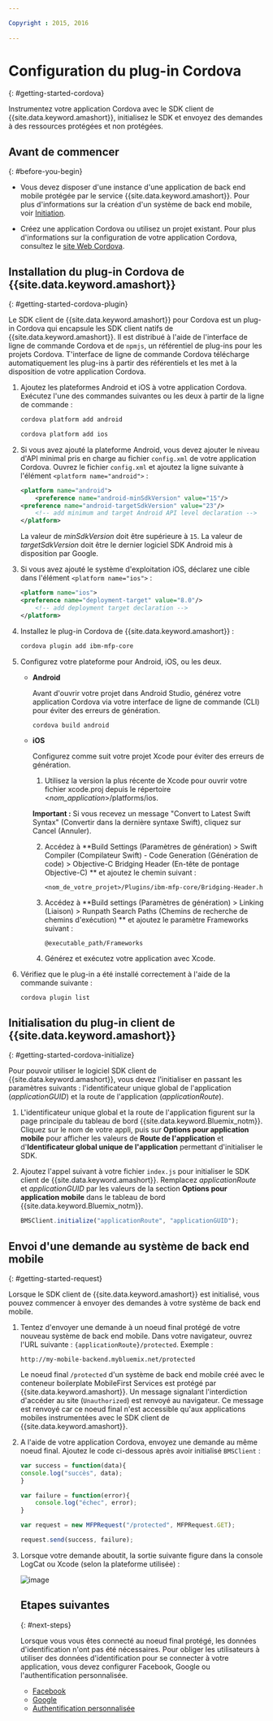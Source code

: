 ```yaml
---

Copyright : 2015, 2016
  
---
```


# Configuration du plug-in Cordova
{: #getting-started-cordova}

Instrumentez votre application Cordova avec le SDK client de {{site.data.keyword.amashort}}, initialisez le SDK et envoyez des demandes à des ressources protégées et non protégées.

## Avant de commencer
{: #before-you-begin}

- Vous devez disposer d'une instance d'une application de back end mobile protégée par le service {{site.data.keyword.amashort}}. Pour plus d'informations sur la création d'un système de back end mobile, voir [Initiation](getting-started.html).

- Créez une application Cordova ou utilisez un projet existant. Pour plus d'informations sur la configuration de votre application Cordova, consultez le [site Web Cordova](https://cordova.apache.org/).

## Installation du plug-in Cordova de {{site.data.keyword.amashort}}
{: #getting-started-cordova-plugin}

Le SDK client de {{site.data.keyword.amashort}} pour Cordova est un plug-in Cordova qui encapsule les SDK client natifs de {{site.data.keyword.amashort}}. Il est distribué à l'aide de l'interface de ligne de commande Cordova et de `npmjs`, un référentiel de plug-ins pour les projets Cordova. T'interface de ligne de commande Cordova télécharge automatiquement les plug-ins à partir des référentiels et les met à la disposition de votre application Cordova.

1. Ajoutez les plateformes Android et iOS à votre application Cordova. Exécutez l'une des commandes suivantes ou les deux à partir de la ligne de commande :

	```Bash
	cordova platform add android
	```

	```Bash
	cordova platform add ios
	```

1. Si vous avez ajouté la plateforme Android, vous devez ajouter le niveau d'API minimal pris en charge au fichier `config.xml` de votre application Cordova. Ouvrez le fichier `config.xml` et ajoutez la ligne suivante à l'élément `<platform name="android">` :

	```XML
	<platform name="android">  
		<preference name="android-minSdkVersion" value="15"/>
  	<preference name="android-targetSdkVersion" value="23"/>
		<!-- add minimum and target Android API level declaration -->
	</platform>
	```

	La valeur de *minSdkVersion* doit être supérieure à `15`. La valeur de *targetSdkVersion* doit être le dernier logiciel SDK Android mis à disposition par Google.

1. Si vous avez ajouté le système d'exploitation iOS, déclarez une cible dans l'élément `<platform name="ios">` :

	```XML
	<platform name="ios">
    <preference name="deployment-target" value="8.0"/>
		<!-- add deployment target declaration -->
	</platform>
	```

1. Installez le plug-in Cordova de {{site.data.keyword.amashort}} :

 	```Bash
	cordova plugin add ibm-mfp-core
	```

1. Configurez votre plateforme pour Android, iOS, ou les deux.

	* **Android**

		Avant d'ouvrir votre projet dans Android Studio, générez votre application Cordova via votre interface de ligne de commande (CLI) pour éviter des erreurs
de génération.

		```
		cordova build android
		```

	* **iOS**

		Configurez comme suit votre projet Xcode pour éviter des erreurs de génération.

		1. Utilisez la version la plus récente de Xcode pour ouvrir votre fichier xcode.proj depuis le répertoire
&lt;*nom_application*&gt;/platforms/ios.

		**Important :** Si vous recevez un message "Convert to Latest Swift Syntax" (Convertir dans la dernière syntaxe Swift), cliquez sur
Cancel (Annuler).

		2. Accédez à **Build Settings (Paramètres de génération) > Swift Compiler (Compilateur Swift) - Code Generation (Génération de code) > Objective-C
Bridging Header (En-tête de pontage Objective-C) ** et ajoutez le chemin suivant :

			```
			<nom_de_votre_projet>/Plugins/ibm-mfp-core/Bridging-Header.h
			```

		3. Accédez à **Build settings (Paramètres de génération) > Linking (Liaison) > Runpath Search Paths (Chemins de recherche de chemins
d'exécution) ** et ajoutez le paramètre Frameworks suivant :

			```
			@executable_path/Frameworks
			```

		4. Générez et exécutez votre application avec Xcode.

1. Vérifiez que le plug-in a été installé correctement à l'aide de la commande suivante :

	```Bash
	cordova plugin list
	```

## Initialisation du plug-in client de {{site.data.keyword.amashort}}
{: #getting-started-cordova-initialize}

Pour pouvoir utiliser le logiciel SDK client de {{site.data.keyword.amashort}}, vous devez l'initialiser en
passant les paramètres suivants : l'identificateur unique global de l'application (*applicationGUID*) et la route de l'application (*applicationRoute*).

1. L'identificateur unique global et la route de l'application figurent sur la page principale du tableau de bord {{site.data.keyword.Bluemix_notm}}. Cliquez sur le nom de votre appli, puis sur **Options pour application mobile** pour afficher les valeurs de **Route de l'application** et d'**Identificateur global unique de l'application** permettant d'initialiser le SDK.

3. Ajoutez l'appel suivant à votre fichier `index.js` pour initialiser le SDK client de {{site.data.keyword.amashort}}. Remplacez
*applicationRoute* et *applicationGUID* par les valeurs de la section **Options pour application mobile** dans le
tableau de bord {{site.data.keyword.Bluemix_notm}}.

	```JavaScript
	BMSClient.initialize("applicationRoute", "applicationGUID");
	```

## Envoi d'une demande au système de back end mobile
{: #getting-started-request}

Lorsque le SDK client de {{site.data.keyword.amashort}} est initialisé, vous pouvez commencer à envoyer des demandes à votre système de back end mobile.

1. Tentez d'envoyer une demande à un noeud final protégé de votre nouveau système de back end mobile. Dans votre navigateur, ouvrez l'URL suivante :
`{applicationRoute}/protected`. Exemple :

	```
	http://my-mobile-backend.mybluemix.net/protected
	```

	Le noeud final `/protected` d'un système de back end mobile créé avec le conteneur boilerplate MobileFirst Services
est protégé par {{site.data.keyword.amashort}}. Un message signalant l'interdiction d'accéder au site (`Unauthorized`) est renvoyé au navigateur. Ce message est renvoyé car ce noeud final n'est accessible qu'aux applications mobiles instrumentées avec le SDK client de {{site.data.keyword.amashort}}.

1. A l'aide de votre application Cordova, envoyez une demande au même noeud final. Ajoutez le code ci-dessous après avoir initialisé `BMSClient` :

	```Javascript
	var success = function(data){
	console.log("succès", data);
	}

	var failure = function(error){
		console.log("échec", error);
	}

	var request = new MFPRequest("/protected", MFPRequest.GET);

	request.send(success, failure);
	```

1. Lorsque votre demande aboutit, la sortie suivante figure dans la console LogCat ou Xcode (selon la plateforme utilisée) :

	![image](images/getting-started-android-success.png)

	## Etapes suivantes
	{: #next-steps}

	Lorsque vous vous êtes connecté au noeud final protégé, les données d'identification n'ont pas été nécessaires. Pour obliger les utilisateurs à utiliser des données d'identification pour se connecter à votre application, vous devez configurer Facebook, Google ou l'authentification personnalisée.
	* [Facebook](facebook-auth-cordova.html)
	* [Google](google-auth-cordova.html)
	* [Authentification personnalisée](custom-auth-cordova.html)

